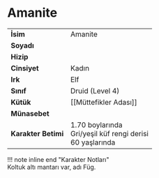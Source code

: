 # Amanite   
|  |  |  
|---|---|  
| **İsim** | Amanite |  
| **Soyadı** |  |  
| **Hizip** |  |  
| **Cinsiyet** | Kadın |  
| **Irk** | Elf |  
| **Sınıf** | Druid (Level 4) |  
| **Kütük** | [[Müttefikler Adası]] |  
| **Münasebet** |  |  
| **Karakter Betimi** | 1.70 boylarında<br>Gri/yeşil küf rengi derisi<br>60 yaşlarında |  
  
  
!!! note inline end "Karakter Notları"  
	Koltuk altı mantarı var, adı Füg.  
  
  
